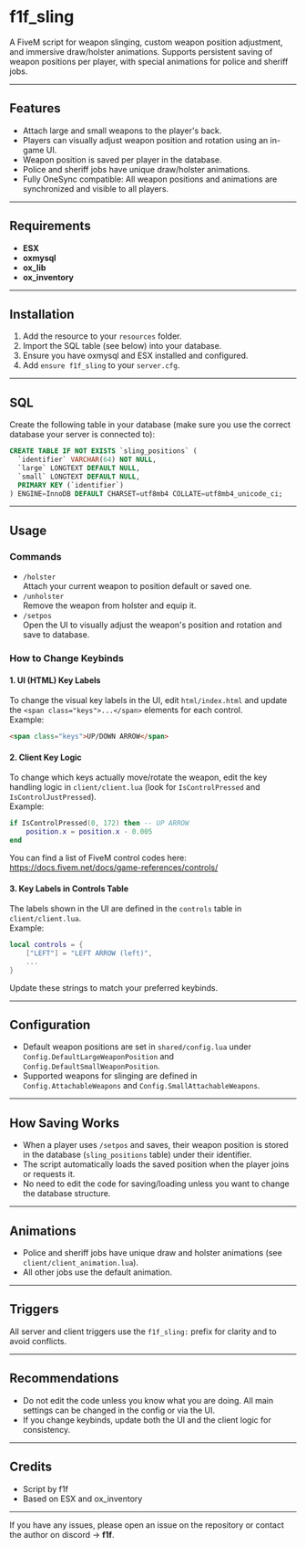 # f1f_sling

A FiveM script for weapon slinging, custom weapon position adjustment, and immersive draw/holster animations. Supports persistent saving of weapon positions per player, with special animations for police and sheriff jobs.

---

## Features

- Attach large and small weapons to the player's back.
- Players can visually adjust weapon position and rotation using an in-game UI.
- Weapon position is saved per player in the database.
- Police and sheriff jobs have unique draw/holster animations.
- Fully OneSync compatible: All weapon positions and animations are synchronized and visible to all players.

---

## Requirements

- **ESX**
- **oxmysql** 
- **ox_lib** 
- **ox_inventory** 

---

## Installation

1. Add the resource to your `resources` folder.
2. Import the SQL table (see below) into your database.
3. Ensure you have oxmysql and ESX installed and configured.
4. Add `ensure f1f_sling` to your `server.cfg`.

---

## SQL

Create the following table in your database (make sure you use the correct database your server is connected to):

```sql
CREATE TABLE IF NOT EXISTS `sling_positions` (
  `identifier` VARCHAR(64) NOT NULL,
  `large` LONGTEXT DEFAULT NULL,
  `small` LONGTEXT DEFAULT NULL,
  PRIMARY KEY (`identifier`)
) ENGINE=InnoDB DEFAULT CHARSET=utf8mb4 COLLATE=utf8mb4_unicode_ci;
```

---

## Usage

### Commands

- `/holster`  
  Attach your current weapon to position default or saved one.
- `/unholster`  
  Remove the weapon from holster and equip it.
- `/setpos`  
  Open the UI to visually adjust the weapon's position and rotation and save to database.

### How to Change Keybinds

#### 1. UI (HTML) Key Labels

To change the visual key labels in the UI, edit `html/index.html` and update the `<span class="keys">...</span>` elements for each control.  
Example:
```html
<span class="keys">UP/DOWN ARROW</span>
```

#### 2. Client Key Logic

To change which keys actually move/rotate the weapon, edit the key handling logic in `client/client.lua` (look for `IsControlPressed` and `IsControlJustPressed`).  
Example:
```lua
if IsControlPressed(0, 172) then -- UP ARROW
    position.x = position.x - 0.005
end
```
You can find a list of FiveM control codes here:  
https://docs.fivem.net/docs/game-references/controls/

#### 3. Key Labels in Controls Table

The labels shown in the UI are defined in the `controls` table in `client/client.lua`.  
Example:
```lua
local controls = {
    ["LEFT"] = "LEFT ARROW (left)",
    ...
}
```
Update these strings to match your preferred keybinds.

---

## Configuration

- Default weapon positions are set in `shared/config.lua` under `Config.DefaultLargeWeaponPosition` and `Config.DefaultSmallWeaponPosition`.
- Supported weapons for slinging are defined in `Config.AttachableWeapons` and `Config.SmallAttachableWeapons`.

---

## How Saving Works

- When a player uses `/setpos` and saves, their weapon position is stored in the database (`sling_positions` table) under their identifier.
- The script automatically loads the saved position when the player joins or requests it.
- No need to edit the code for saving/loading unless you want to change the database structure.

---

## Animations

- Police and sheriff jobs have unique draw and holster animations (see `client/client_animation.lua`).
- All other jobs use the default animation.

---

## Triggers

All server and client triggers use the `f1f_sling:` prefix for clarity and to avoid conflicts.

---

## Recommendations

- Do not edit the code unless you know what you are doing. All main settings can be changed in the config or via the UI.
- If you change keybinds, update both the UI and the client logic for consistency.

---

## Credits

- Script by f1f
- Based on ESX and ox_inventory

---

If you have any issues, please open an issue on the repository or contact the author on discord -> **f1f**.
